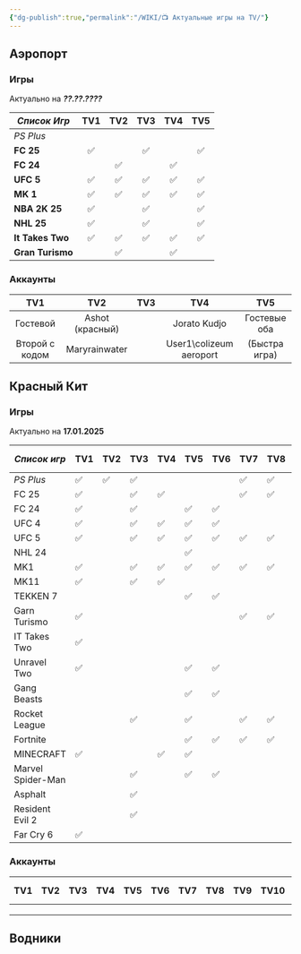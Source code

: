 ```yaml
---
{"dg-publish":true,"permalink":"/WIKI/📺 Актуальные игры на TV/"}
---
```


## Аэропорт
### Игры
Актуально на ***??.??.????***

| ***Список Игр*** | **TV1** | **TV2** | **TV3** | **TV4** | **TV5** |
| ---------------- | :-----: | :-----: | :-----: | :-----: | :-----: |
| *PS Plus*        |         |         |         |         |         |
| **FC 25**        |    ✅    |         |    ✅    |         |    ✅    |
| **FC 24**        |         |    ✅    |         |    ✅    |         |
| **UFC 5**        |    ✅    |    ✅    |    ✅    |    ✅    |    ✅    |
| **MK 1**         |    ✅    |    ✅    |    ✅    |    ✅    |    ✅    |
| **NBA 2K 25**    |    ✅    |         |    ✅    |         |    ✅    |
| **NHL 25**       |    ✅    |         |    ✅    |         |    ✅    |
| **It Takes Two** |    ✅    |    ✅    |    ✅    |    ✅    |    ✅    |
| **Gran Turismo** |         |    ✅    |         |    ✅    |         |
### Аккаунты

|      **TV1**       |       **TV2**       | **TV3** |           **TV4**           |      **TV5**      |
| :------------: | :-------------: | :-: | :---------------------: | :-----------: |
|    Гостевой    | Ashot (красный) |     |      Jorato Kudjo       | Гостевые оба  |
| Второй с кодом |  Maryrainwater  |     | User1\colizeum aeroport | (Быстра игра) |


## Красный Кит
### Игры
Актуально на **17.01.2025**


| ***Список игр***  | **TV1** | **TV2** | **TV3** | **TV4** | **TV5** | **TV6** | **TV7** | **TV8** | **TV9** | **TV10** | **TV VIP5** | **VIP - ROOM** |
| ----------------- | ------- | ------- | ------- | ------- | ------- | ------- | ------- | ------- | ------- | -------- | ----------- | -------------- |
| *PS Plus*         | ✅       | ✅       | ✅       |         |         |         | ✅       | ✅       |         |          | ✅           |                |
| FC 25             | ✅       |         | ✅       | ✅       |         |         | ✅       | ✅       | ✅       | ✅        | ✅           |                |
| FC 24             | ✅       |         | ✅       |         | ✅       | ✅       |         |         |         |          | ✅           | ✅              |
| UFC 4             | ✅       |         | ✅       | ✅       | ✅       | ✅       |         |         |         |          | ✅           |                |
| UFC 5             | ✅       |         | ✅       | ✅       | ✅       | ✅       | ✅       | ✅       | ✅       | ✅        | ✅           | ✅              |
| NHL 24            |         |         |         |         | ✅       |         |         |         |         |          |             | ✅              |
| MK1               | ✅       |         | ✅       | ✅       | ✅       | ✅       | ✅       | ✅       | ✅       | ✅        |             | ✅              |
| MK11              | ✅       |         | ✅       | ✅       |         |         |         |         |         |          | ✅           | ✅              |
| TEKKEN 7          |         |         |         |         | ✅       | ✅       |         |         |         |          |             |                |
| Garn Turismo      | ✅       |         |         |         |         |         | ✅       | ✅       | ✅       | ✅        |             |                |
| IT Takes Two      | ✅       |         |         |         |         |         |         |         |         |          |             |                |
| Unravel Two       | ✅       |         |         |         | ✅       | ✅       |         |         |         |          |             | ✅              |
| Gang Beasts       |         |         |         |         | ✅       | ✅       |         |         |         |          | ✅           | ✅              |
| Rocket League     |         |         | ✅       |         | ✅       |         | ✅       | ✅       | ✅       | ✅        |             |                |
| Fortnite          |         |         |         |         | ✅       | ✅       | ✅       | ✅       | ✅       | ✅        |             |                |
| MINECRAFT         | ✅       |         |         | ✅       | ✅       |         |         |         |         |          |             | ✅              |
| Marvel Spider-Man |         |         | ✅       |         | ✅       | ✅       |         |         |         |          |             |                |
| Asphalt           |         |         | ✅       |         |         |         |         |         |         |          |             |                |
| Resident Evil 2   |         |         | ✅       |         |         |         |         |         |         |          |             |                |
| Far Cry 6         | ✅       |         |         |         |         |         |         |         |         |          |             |                |

### Аккаунты
| **TV1**        | **TV2**         | **TV3** | **TV4**                 | **TV5**       | **TV6** | **TV7** | **TV8** | **TV9** | **TV10** | **TV VIP5** | **VIP - ROOM** |
| -------------- | --------------- | ------- | ----------------------- | ------------- | ------- | ------- | ------- | ------- | -------- | ----------- | -------------- |
|                |                 |         |                         |               |         |         |         |         |          |             |                |
|                |                 |         |                         |               |         |         |         |         |          |             |                |
|                |                 |         |                         |               |         |         |         |         |          |             |                |

## Водники
